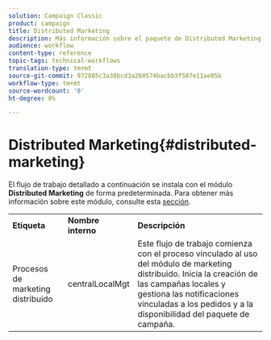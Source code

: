 ```yaml
---
solution: Campaign Classic
product: campaign
title: Distributed Marketing
description: Más información sobre el paquete de Distributed Marketing (Marketing distribuido)
audience: workflow
content-type: reference
topic-tags: technical-workflows
translation-type: tm+mt
source-git-commit: 972885c3a38bcd3a260574bacbb3f507e11ae05b
workflow-type: tm+mt
source-wordcount: '0'
ht-degree: 0%

---
```



# Distributed Marketing{#distributed-marketing}

El flujo de trabajo detallado a continuación se instala con el módulo **Distributed Marketing** de forma predeterminada. Para obtener más información sobre este módulo, consulte esta [sección](../../campaign/using/about-distributed-marketing.md).

<table> 
 <tbody> 
  <tr> 
   <td> <strong>Etiqueta</strong><br /> </td> 
   <td> <strong>Nombre interno</strong><br /> </td> 
   <td> <strong>Descripción</strong><br /> </td> 
  </tr> 
  <tr> 
   <td> <span class="uicontrol">Procesos de marketing distribuido</span> <br /> </td> 
   <td> <span class="uicontrol">centralLocalMgt</span><br /> </td> 
   <td> Este flujo de trabajo comienza con el proceso vinculado al uso del módulo de marketing distribuido. Inicia la creación de las campañas locales y gestiona las notificaciones vinculadas a los pedidos y a la disponibilidad del paquete de campaña.<br /> </td> 
  </tr> 
 </tbody> 
</table>

